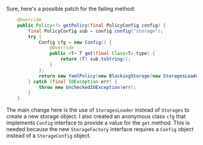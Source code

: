 Sure, here's a possible patch for the failing method:
```java
    @Override
    public Policy<?> getPolicy(final PolicyConfig config) {
        final PolicyConfig sub = config.config("storage");
        try {
            Config cfg = new Config() {
                @Override
                public <T> T get(final Class<T> type) {
                    return (T) sub.toString();
                }
            };
            return new YamlPolicy(new BlockingStorage(new StoragesLoader().newStorage("yaml", cfg)));
        } catch (final IOException err) {
            throw new UncheckedIOException(err);
        }
    }
```
The main change here is the use of `StoragesLoader` instead of `Storages` to create a new storage object. I also created an anonymous class `cfg` that implements `Config` interface to provide a value for the `get` method. This is needed because the new `StorageFactory` interface requires a `Config` object instead of a `StorageConfig` object.